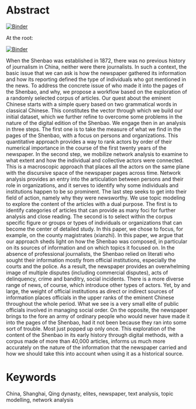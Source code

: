 # Abstract

[![Binder](https://mybinder.org/badge_logo.svg)](https://mybinder.org/v2/gh/C2DH/template_repo_JDH_R/HEAD?filepath=author_guideline_template.ipynb)

At the root:

[![Binder](https://mybinder.org/badge_logo.svg)](https://mybinder.org/v2/gh/C2DH/template_repo_JDH_R.git/HEAD)

When the Shenbao was established in 1872, there was no previous history of  journalism in China, neither were there journalists.  In such a context, the basic issue that we can ask is how the newspaper gathered its information and  how its reporting defined the type of individuals who got mentioned in the news. To address the concrete issue of who made it into the pages of the Shenbao, and why, we propose a workflow based on the exploration of a randomly selected corpus of articles. Our quest about the eminent Chinese starts with a simple query based on two grammatical words in classical Chinese. This constitutes the vector through which we build our initial dataset, which we further refine to overcome some problems in the nature of the digital edition of the Shenbao. We engage then in an analysis in three steps. The first one is to take the measure of what we find in the pages of the Shenbao, with a focus on persons and organizations. This quantitative approach provides a way to rank actors by order of their numerical importance in the course of the first twenty years of the newspaper.  In the second step, we mobilize network analysis to examine to what extent and how the individual and collective actors were connected. This is a macroscopic approach that places all the actors on the same plane with the discursive space of the newspaper pages across time. Network analysis provides an entry into the articulation between persons and their role in organizations, and it serves to identify why some individuals and institutions happen to be so prominent.  The last step seeks to get into their field of action, namely why  they were newsworthy. We use topic modeling to explore the content of the articles with a dual purpose. The first is to identify categories of articles that can provide as many foci for further analysis and close reading.  The second is to select within the corpus specific figure or groups or types of individuals or organizations that can become the center of detailed study. In this paper, we chose to focus, for example, on the county magistrates (xianzhi).  In this paper, we argue that our approach sheds light on how the Shenbao was composed, in particular on its sources of information and on which topics it focused on. In the absence of professional journalists, the Shenbao relied on literati who sought their information mostly from official institutions, especially the courts and the police. As a result, the newspaper provides an overwhelming image of multiple disputes (including commercial disputes), acts of delinquency, crime and banditry, social incidents. There is a more diverse range of news, of course, which introduce other types of actors. Yet, by and large, the weight of official institutions as direct or indirect sources of information places officials in the upper ranks of the eminent Chinese throughout the whole period. What we see is a very small elite of public officials involved in managing social order. On the opposite, the newspaper brings to the fore an army of ordinary people who would never have made it into the pages of the Shenbao, had it not been because they ran into some sort of trouble. Most just popped up only once.  This exploration of the content of the Shenbao in its early history through digital methods, with a corpus made of more than 40,000 articles, informs us much more accurately on the nature of the information that the newspaper carried and how we should take this into account when using it as a historical source.

# Keywords
China, Shanghai, Qing dynasty, elites, newspaper, text analysis, topic modelling, network analysis
